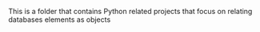 This is a folder that contains
Python related projects that focus on
relating databases elements as objects 

